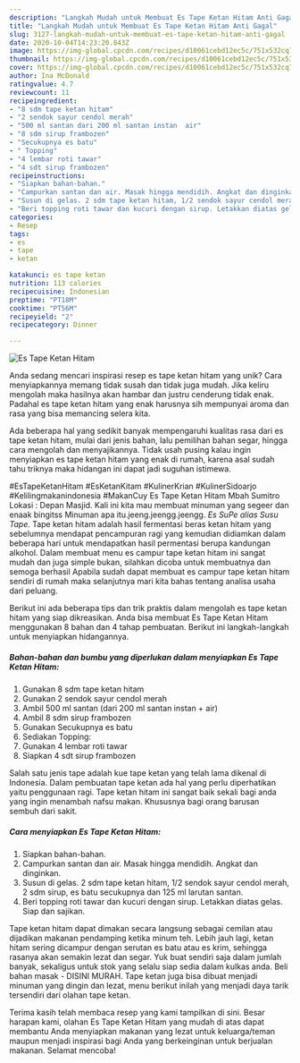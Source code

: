 ```yaml
---
description: "Langkah Mudah untuk Membuat Es Tape Ketan Hitam Anti Gagal"
title: "Langkah Mudah untuk Membuat Es Tape Ketan Hitam Anti Gagal"
slug: 3127-langkah-mudah-untuk-membuat-es-tape-ketan-hitam-anti-gagal
date: 2020-10-04T14:23:20.843Z
image: https://img-global.cpcdn.com/recipes/d10061cebd12ec5c/751x532cq70/es-tape-ketan-hitam-foto-resep-utama.jpg
thumbnail: https://img-global.cpcdn.com/recipes/d10061cebd12ec5c/751x532cq70/es-tape-ketan-hitam-foto-resep-utama.jpg
cover: https://img-global.cpcdn.com/recipes/d10061cebd12ec5c/751x532cq70/es-tape-ketan-hitam-foto-resep-utama.jpg
author: Ina McDonald
ratingvalue: 4.7
reviewcount: 11
recipeingredient:
- "8 sdm tape ketan hitam"
- "2 sendok sayur cendol merah"
- "500 ml santan dari 200 ml santan instan  air"
- "8 sdm sirup frambozen"
- "Secukupnya es batu"
- " Topping"
- "4 lembar roti tawar"
- "4 sdt sirup frambozen"
recipeinstructions:
- "Siapkan bahan-bahan."
- "Campurkan santan dan air. Masak hingga mendidih. Angkat dan dinginkan."
- "Susun di gelas. 2 sdm tape ketan hitam, 1/2 sendok sayur cendol merah, 2 sdm sirup, es batu secukupnya dan 125 ml larutan santan."
- "Beri topping roti tawar dan kucuri dengan sirup. Letakkan diatas gelas. Siap dan sajikan."
categories:
- Resep
tags:
- es
- tape
- ketan

katakunci: es tape ketan 
nutrition: 113 calories
recipecuisine: Indonesian
preptime: "PT18M"
cooktime: "PT56M"
recipeyield: "2"
recipecategory: Dinner

---
```



![Es Tape Ketan Hitam](https://img-global.cpcdn.com/recipes/d10061cebd12ec5c/751x532cq70/es-tape-ketan-hitam-foto-resep-utama.jpg)

Anda sedang mencari inspirasi resep es tape ketan hitam yang unik? Cara menyiapkannya memang tidak susah dan tidak juga mudah. Jika keliru mengolah maka hasilnya akan hambar dan justru cenderung tidak enak. Padahal es tape ketan hitam yang enak harusnya sih mempunyai aroma dan rasa yang bisa memancing selera kita.

Ada beberapa hal yang sedikit banyak mempengaruhi kualitas rasa dari es tape ketan hitam, mulai dari jenis bahan, lalu pemilihan bahan segar, hingga cara mengolah dan menyajikannya. Tidak usah pusing kalau ingin menyiapkan es tape ketan hitam yang enak di rumah, karena asal sudah tahu triknya maka hidangan ini dapat jadi suguhan istimewa.

#EsTapeKetanHitam #EsKetanKitam #KulinerKrian #KulinerSidoarjo #Kelilingmakanindonesia #MakanCuy Es Tape Ketan Hitam Mbah Sumitro Lokasi : Depan Masjid. Kali ini kita mau membuat minuman yang segeer dan enaak bingitss Minuman apa itu.jeeng.jeengg.jeengg. *Es SuPe alias Susu Tape.* Tape ketan hitam adalah hasil fermentasi beras ketan hitam yang sebelumnya mendapat pencampuran ragi yang kemudian didiamkan dalam beberapa hari untuk mendapatkan hasil permentasi berupa kandungan alkohol. Dalam membuat menu es campur tape ketan hitam ini sangat mudah dan juga simple bukan, silahkan dicoba untuk membuatnya dan semoga berhasil Apabila sudah dapat membuat es campur tape ketan hitam sendiri di rumah maka selanjutnya mari kita bahas tentang analisa usaha dari peluang.


Berikut ini ada beberapa tips dan trik praktis dalam mengolah es tape ketan hitam yang siap dikreasikan. Anda bisa membuat Es Tape Ketan Hitam menggunakan 8 bahan dan 4 tahap pembuatan. Berikut ini langkah-langkah untuk menyiapkan hidangannya.

<!--inarticleads1-->

##### Bahan-bahan dan bumbu yang diperlukan dalam menyiapkan Es Tape Ketan Hitam:

1. Gunakan 8 sdm tape ketan hitam
1. Gunakan 2 sendok sayur cendol merah
1. Ambil 500 ml santan (dari 200 ml santan instan + air)
1. Ambil 8 sdm sirup frambozen
1. Gunakan Secukupnya es batu
1. Sediakan  Topping:
1. Gunakan 4 lembar roti tawar
1. Siapkan 4 sdt sirup frambozen


Salah satu jenis tape adalah kue tape ketan yang telah lama dikenal di Indonesia. Dalam pembuatan tape ketan ada hal yang perlu diperhatikan yaitu penggunaan ragi. Tape ketan hitam ini sangat baik sekali bagi anda yang ingin menambah nafsu makan. Khususnya bagi orang barusan sembuh dari sakit. 

<!--inarticleads2-->

##### Cara menyiapkan Es Tape Ketan Hitam:

1. Siapkan bahan-bahan.
1. Campurkan santan dan air. Masak hingga mendidih. Angkat dan dinginkan.
1. Susun di gelas. 2 sdm tape ketan hitam, 1/2 sendok sayur cendol merah, 2 sdm sirup, es batu secukupnya dan 125 ml larutan santan.
1. Beri topping roti tawar dan kucuri dengan sirup. Letakkan diatas gelas. Siap dan sajikan.


Tape ketan hitam dapat dimakan secara langsung sebagai cemilan atau dijadikan makanan pendamping ketika minum teh. Lebih jauh lagi, ketan hitam sering dicampur dengan serutan es batu atau es krim, sehingga rasanya akan semakin lezat dan segar. Yuk buat sendiri saja dalam jumlah banyak, sekaligus untuk stok yang selalu siap sedia dalam kulkas anda. Beli bahan masak - DISINI MURAH. Tape ketan juga bisa dibuat menjadi minuman yang dingin dan lezat, menu berikut inilah yang menjadi daya tarik tersendiri dari olahan tape ketan. 

Terima kasih telah membaca resep yang kami tampilkan di sini. Besar harapan kami, olahan Es Tape Ketan Hitam yang mudah di atas dapat membantu Anda menyiapkan makanan yang lezat untuk keluarga/teman maupun menjadi inspirasi bagi Anda yang berkeinginan untuk berjualan makanan. Selamat mencoba!
